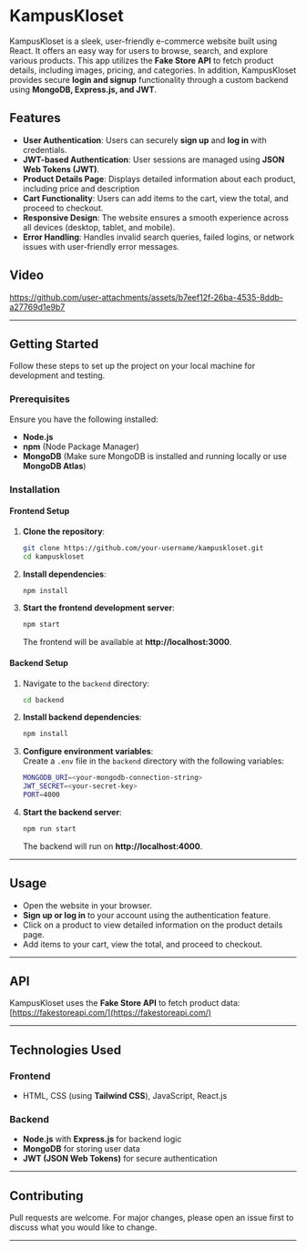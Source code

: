 # KampusKloset

KampusKloset is a sleek, user-friendly e-commerce website built using React. It offers an easy way for users to browse, search, and explore various products. This app utilizes the **Fake Store API** to fetch product details, including images, pricing, and categories. In addition, KampusKloset provides secure **login and signup** functionality through a custom backend using **MongoDB, Express.js, and JWT**.  

## Features  

- **User Authentication**: Users can securely **sign up** and **log in** with credentials.  
- **JWT-based Authentication**: User sessions are managed using **JSON Web Tokens (JWT)**.    
- **Product Details Page**: Displays detailed information about each product, including price and description  
- **Cart Functionality**: Users can add items to the cart, view the total, and proceed to checkout.  
- **Responsive Design**: The website ensures a smooth experience across all devices (desktop, tablet, and mobile).  
- **Error Handling**: Handles invalid search queries, failed logins, or network issues with user-friendly error messages.  


## Video 



https://github.com/user-attachments/assets/b7eef12f-26ba-4535-8ddb-a27769d1e9b7




---

## Getting Started  

Follow these steps to set up the project on your local machine for development and testing.  

### Prerequisites  
Ensure you have the following installed:  
- **Node.js**  
- **npm** (Node Package Manager)  
- **MongoDB** (Make sure MongoDB is installed and running locally or use **MongoDB Atlas**)  

### Installation  

#### Frontend Setup  
1. **Clone the repository**:  
   ```bash  
   git clone https://github.com/your-username/kampuskloset.git  
   cd kampuskloset  
   ```  

2. **Install dependencies**:  
   ```bash  
   npm install  
   ```  

3. **Start the frontend development server**:  
   ```bash  
   npm start  
   ```  
   The frontend will be available at **http://localhost:3000**.  

#### Backend Setup  
1. Navigate to the `backend` directory:  
   ```bash  
   cd backend  
   ```  

2. **Install backend dependencies**:  
   ```bash  
   npm install  
   ```  

3. **Configure environment variables**:  
   Create a `.env` file in the `backend` directory with the following variables:  
   ```bash  
   MONGODB_URI=<your-mongodb-connection-string>  
   JWT_SECRET=<your-secret-key>  
   PORT=4000  
   ```  

4. **Start the backend server**:  
   ```bash  
   npm run start  
   ```  
   The backend will run on **http://localhost:4000**.  

---

## Usage  

- Open the website in your browser.  
- **Sign up or log in** to your account using the authentication feature.    
- Click on a product to view detailed information on the product details page.  
- Add items to your cart, view the total, and proceed to checkout.  

---

## API  
KampusKloset uses the **Fake Store API** to fetch product data:  
[https://fakestoreapi.com/](https://fakestoreapi.com/)  

---

## Technologies Used  

### Frontend  
- HTML, CSS (using **Tailwind CSS**), JavaScript, React.js  

### Backend  
- **Node.js** with **Express.js** for backend logic  
- **MongoDB** for storing user data  
- **JWT (JSON Web Tokens)** for secure authentication  

---

## Contributing  

Pull requests are welcome. For major changes, please open an issue first to discuss what you would like to change.  

---
